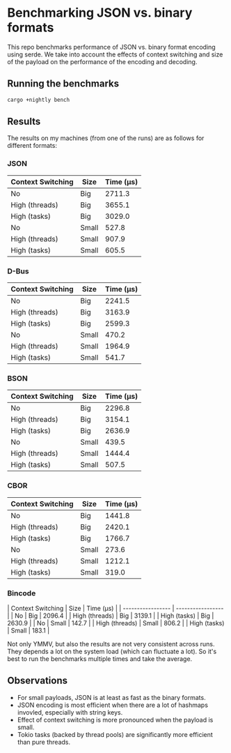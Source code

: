 # Benchmarking JSON vs. binary formats

This repo benchmarks performance of JSON vs. binary format encoding using serde. We take into
account the effects of context switching and size of the payload on the performance of the encoding
and decoding.

## Running the benchmarks

```bash
cargo +nightly bench
```

## Results

The results on my machines (from one of the runs) are as follows for different formats:

### JSON

| Context Switching | Size  | Time (µs) |
| ----------------- | ----- | --------- |
| No                | Big   | 2711.3    |
| High (threads)    | Big   | 3655.1    |
| High (tasks)      | Big   | 3029.0    |
| No                | Small |  527.8    |
| High (threads)    | Small |  907.9    |
| High (tasks)      | Small |  605.5    |

### D-Bus

| Context Switching | Size  | Time (µs) |
| ----------------- | ----- | --------- |
| No                | Big   | 2241.5    |
| High (threads)    | Big   | 3163.9    |
| High (tasks)      | Big   | 2599.3    |
| No                | Small |  470.2    |
| High (threads)    | Small | 1964.9    |
| High (tasks)      | Small |  541.7    |

### BSON

| Context Switching | Size  | Time (µs) |
| ----------------- | ----- | --------- |
| No                | Big   | 2296.8    |
| High (threads)    | Big   | 3154.1    |
| High (tasks)      | Big   | 2636.9    |
| No                | Small |  439.5    |
| High (threads)    | Small | 1444.4    |
| High (tasks)      | Small |  507.5    |

### CBOR

| Context Switching | Size  | Time (µs) |
| ----------------- | ----- | --------- |
| No                | Big   | 1441.8    |
| High (threads)    | Big   | 2420.1    |
| High (tasks)      | Big   | 1766.7    |
| No                | Small |  273.6    |
| High (threads)    | Small | 1212.1    |
| High (tasks)      | Small |  319.0    |

### Bincode 

| Context Switching | Size  | Time (µs) |
| ----------------- | ----------------- |
| No                | Big   | 2096.4    |
| High (threads)    | Big   | 3139.1    |
| High (tasks)      | Big   | 2630.9    |
| No                | Small |  142.7    |
| High (threads)    | Small |  806.2    |
| High (tasks)      | Small |  183.1    |

Not only YMMV, but also the results are not very consistent across runs. They depends a lot on the
system load (which can fluctuate a lot). So it's best to run the benchmarks multiple times and take
the average.

## Observations

- For small payloads, JSON is at least as fast as the binary formats.
- JSON encoding is most efficient when there are a lot of hashmaps invovled, especially with string keys.
- Effect of context switching is more pronounced when the payload is small.
- Tokio tasks (backed by thread pools) are significantly more efficient than pure threads.
